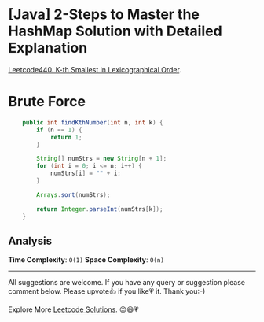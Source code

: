 # [Java] 2-Steps to Master the HashMap Solution with Detailed Explanation 


[Leetcode](https://leetcode.com/)[440. K-th Smallest in Lexicographical Order](https://leetcode.com/problems/k-th-smallest-in-lexicographical-order/).

# Brute Force


```java
    public int findKthNumber(int n, int k) {
        if (n == 1) {
            return 1;
        }

        String[] numStrs = new String[n + 1];
        for (int i = 0; i <= n; i++) {
            numStrs[i] = "" + i;
        }

        Arrays.sort(numStrs);

        return Integer.parseInt(numStrs[k]);
    }
```

## Analysis

**Time Complexity**: `O(1)`
**Space Complexity**: `O(n)`



------------

All suggestions are welcome. 
If you have any query or suggestion please comment below.
Please upvote👍 if you like💗 it. Thank you:-)

Explore More [Leetcode Solutions](https://leetcode.com/discuss/general-discussion/1868912/My-Leetcode-Solutions-All-In-One). 😉😃💗

